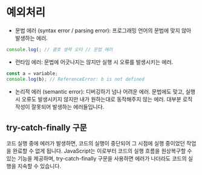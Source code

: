 # 예외처리

- 문법 에러 (syntax error / parsing error): 프로그래밍 언어의 문법에 맞지 않아 발생하는 에러.

```js
console.log(; // 괄호 생략 오타 // 문법 에러
```

- 런타임 에러: 문법에 어긋나지는 않지만 실행 시 오류를 발생시키는 에러.

```js
const a = variable;
console.log(b); // ReferenceError: b is not defined
```

- 논리적 에러 (semantic error): 디버깅하기 넘나 어려운 에러. 문법에도 맞고, 실행 시 오류도 발생시키지 않지만 내가 원하는대로 동작해주지 않는 에러. 대부분 로직 작성이 잘못되어 발생하는 에러들입니다.

## try-catch-finally 구문

코드 실행 중에 에러가 발생하면, 코드의 실행이 중단되어 그 시점에 실행 중이었던 작업을 완료할 수 없게 됩니다. JavaScript는 이로부터 코드의 실행 흐름을 원상복구할 수 있는 기능을 제공하며, try-catch-finally 구문을 사용하면 에러가 나더라도 코드의 실행을 지속할 수 있습니다.
